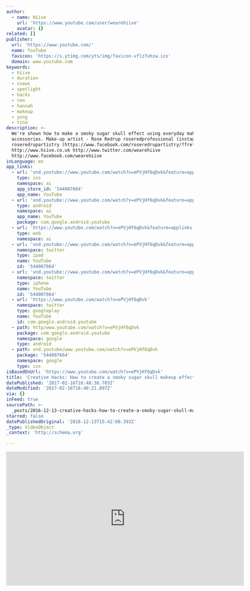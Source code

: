 ```yaml
---
author:
  - name: Hiive
    url: 'https://www.youtube.com/user/wearehiive'
    avatar: {}
related: []
publisher:
  url: 'https://www.youtube.com/'
  name: YouTube
  favicon: 'https://s.ytimg.com/yts/img/favicon-vflz7uhzw.ico'
  domain: www.youtube.com
keywords:
  - hiive
  - duration
  - views
  - spotlight
  - hacks
  - ren
  - hannah
  - makeup
  - yong
  - tina
description: >-
  We're shown how to make a smoky sugar skull effect using everyday makeup
  accessories. Make-up artist - Rose Redrup roseredprofessional (instagram)
  roseredrupartistry (https://www.facebook.com/roseredrupartistry/?fref=ts)
  http://www.hiive.co.uk http://www.twitter.com/wearehiive
  http://www.facebook.com/wearehiive
inLanguage: en
app_links:
  - url: 'vnd.youtube://www.youtube.com/watch?v=ePVjHf6qDvk&feature=applinks'
    type: ios
    namespace: ai
    app_store_id: '544007664'
    app_name: YouTube
  - url: 'vnd.youtube://www.youtube.com/watch?v=ePVjHf6qDvk&feature=applinks'
    type: android
    namespace: ai
    app_name: YouTube
    package: com.google.android.youtube
  - url: 'https://www.youtube.com/watch?v=ePVjHf6qDvk&feature=applinks'
    type: web
    namespace: ai
  - url: 'vnd.youtube://www.youtube.com/watch?v=ePVjHf6qDvk&feature=applinks'
    namespace: twitter
    type: ipad
    name: YouTube
    id: '544007664'
  - url: 'vnd.youtube://www.youtube.com/watch?v=ePVjHf6qDvk&feature=applinks'
    namespace: twitter
    type: iphone
    name: YouTube
    id: '544007664'
  - url: 'https://www.youtube.com/watch?v=ePVjHf6qDvk'
    namespace: twitter
    type: googleplay
    name: YouTube
    id: com.google.android.youtube
  - path: http/www.youtube.com/watch?v=ePVjHf6qDvk
    package: com.google.android.youtube
    namespace: google
    type: android
  - path: vnd.youtube/www.youtube.com/watch?v=ePVjHf6qDvk
    package: '544007664'
    namespace: google
    type: ios
isBasedOnUrl: 'https://www.youtube.com/watch?v=ePVjHf6qDvk'
title: 'Creative Hacks: How to create a smoky sugar skull makeup effect'
datePublished: '2017-02-16T16:48:36.703Z'
dateModified: '2017-02-16T16:48:21.897Z'
via: {}
inFeed: true
sourcePath: >-
  _posts/2016-12-13-creative-hacks-how-to-create-a-smoky-sugar-skull-makeup-eff.md
starred: false
datePublishedOriginal: '2016-12-13T15:42:08.393Z'
_type: VideoObject
_context: 'http://schema.org'

---
```

<iframe src="https://cdn.embedly.com/widgets/media.html?src=https%3A%2F%2Fwww.youtube.com%2Fembed%2FePVjHf6qDvk%3Ffeature%3Doembed&amp;url=http%3A%2F%2Fwww.youtube.com%2Fwatch%3Fv%3DePVjHf6qDvk&amp;image=https%3A%2F%2Fi.ytimg.com%2Fvi%2FePVjHf6qDvk%2Fhqdefault.jpg&amp;key=b7d04c9b404c499eba89ee7072e1c4f7&amp;type=text%2Fhtml&amp;schema=youtube" width="640" height="360" scrolling="no" frameborder="0" allowfullscreen="" style=""></iframe>